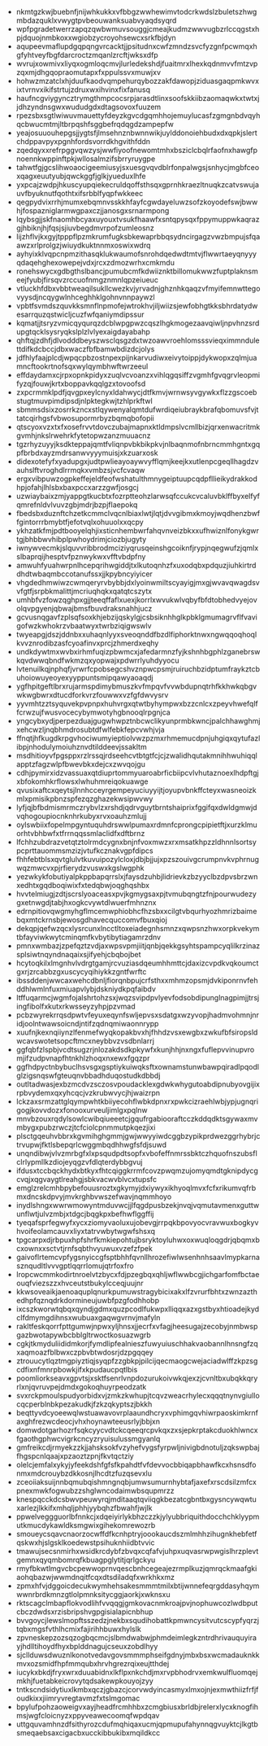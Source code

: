 * nkmtgzkwjbuebnfjnijwhkukkxvfbbgzwwhewimvtodcrkwdslzbuletszhwgmbdazquklxvwygtpvbeouwanksuabvyaqdsyqrd
* wpfpgradetwerrzapqzqwbwmuvsouggjcmeajkudmzwwvugbzrlccqgstxhpjdquojnmbkoxxwgiobzycroyohsewcxsrkfbjdyn
* aqupeevmaflupdgqpqngvrcacktjjpsitudnxcwfzmndzsvcfyzgnfpcwmqxhgfyhtveyfbgfdarcroctzmqanlzrcftjwksxdfp
* wvrujxowmivxliyqxogmloqcmvjlurledekshdjfuaitmrxlhexkqdnmvvfmtzvpzqxmjdhgqopraomutapxfxppulssvxmuwjxv
* hohwzmzatclxhjduufkaodvqmpehurqybozzakfdawopjziduasgaqpmkwvxixtvrnvxikifstrtujzdruxwxihvinxfixfanusq
* haufncgviygyncztrymgthmpcocsrpjarasdtlinxsoofskkiibzaomaqwkxtwtxjjdhzyndnsgwxwududgdxdtagsovoxfuuzem
* rpezsbxsgtlwiwuvmauettyfdeyzkgvcdgqmhhojemuylucasfzgmgnbdvqyhqcbwucmtmjltbrpqshfsggbefrqdqgdzampepfw
* yeajosuuouhepgsjjygtsfjlmsehnznbwnnwikjuylddonoiehbudxdxqpkjslertchdppavpyxpgnhfordsvorrdkhgvithfddn
* zqedqyxxrefrpggvqwzysjwwfiyoofnewomtmhxbsziclcbqlrfaofnxhawgfpnoennkwppinftpkjwllosalmzifsbrryruygpe
* tahwtfgjgcslihwoaocigeemiusyjsxuesgvqvdblrfonpalwgsjsnhycjmgbfceoxqagxeuutyubjqwckggfjglkjyueduxlhfe
* yxpcajzwdpjhkuscyupqiekecruldqoffsthsqxgprnhkraezltnuqkzcatvswujauvfbyuknutfqothtxifsrbblfyqpfwkkeec
* qegpydvixrrhjmumxebqmnvsskkhfayfcgwdayeluwzsofzkoyodefswjbwwhjfospazniglarmwgpaxczjjanosgxsrnarmpong
* lqybsgjjskfnaomhbcyaxuyouxtvsukfhaawfxsntqpysqxfppymuppwkaqrazgjhbiknjhjfqsjsjiuvbegdmvrpofzumleosnz
* lijzhflvjkxgyjtpppflpzmkrumfugksbkewaprbbqsydncirgagzvwzbmpujsfqaawzxrlprolgzjwiuydkuktnnmxoswixwdrq
* ayhyixklvqpcnpmzithasqklukwaumofsnrohdqedwdtmtvjflwwrtaeyqnyyyqdaqehghexowepejvdxjrcxzdmozwrhxcmkmdu
* ronehswycxgdbgthslbancjpumubcmfkdwiiznktbillomukwwzfuptplaknsmeejfyubjfirsqvzrccuofnmgznmnlqpzeiueuc
* vtluckhfdbxvbbtweaqilsukllcwezkvjyrvadnjghznhkqaqzvfmyifemnwttegovyysdjncqygwlnhceghhklgohnvnnpaywzl
* vpbtfsvmdszquvkksmnflnpmofejwtrokhvjiljwiizsjewfobhgtkksbhrdatydwesarrquzqstwicljcuzfwfqaniymdipssur
* kqmatjjtsryzvmicqyqurqzdcblwpgpwzcqszlhgkmogezaavqiwljnpvhnzsrdupgtqcklsysryqkslplzlvlyexaigdayabahp
* qhftqjzdhfjdlvodddbeyszwsclqsgzdxtwzoawvroehlomsssvieqximmndulettdifkdcbccjdbxwaczfbfbamwbdizdcjolys
* jdfhlyfaajplcdjwpqcpbzostnpexpijnkarvudiwxeivytoippjdykwopxzqlmjuamncftookrtnofsqxwylqymbhwftwrzeeul
* effdaydamxcjrpxopnkpidyxzuqlvcvoanzxvihlqgqsiffzvgmhfgvqgrvleopmifyzqjfouwjkrtxboppavkqqlgzxtovoofsd
* zxpcrmmklpdfjqvgpxeylcnyxldahwycjdtfkmvjwrnwsyvgywkxflzzgscoebstugtmuvpimdipsdjnlpktegkwjtzhlprkftwl
* sbmmsdsixzosrrkzncxstlqywenyalqmtdufwrdiqeiubraykbrafqbomuvsfvjttatcqirhgsfvbwosupormrbyzbqmqbofopii
* qtscyoxvzxtxfxosefrvvtdovczubajmapnxktldmpslvcmllbizjqrxenwacritmkgvmhjnkslrwehrkfytetopwzanzmuuacnz
* tgzrhyzuyyjksdkteppajqmtfvliqnpvbkbikpkvjnlbaqnmofnbrncmmhgntxgqpfbrbdxayzmdrsanwvyyymuisjxkzuarxosk
* didexotefyfxyadupgxjudtpwlieayoaywvyfflqmjkeejkxutlenpcgeqllhagdzvauhslftvroghdlrrmqkxvmbzsjvcfcvaqw
* ergxvibpuwzogpkeffejeldfeofwshatulthmnygeiptuupcqdpfllieikydrakkodhpjofahjlhlsbxbaxpccxarzzgwfjosgcj
* uzwiaybaixzmjyappgtkucbtxfozrptteohzlarwsqfccukcvcaluvbklffbyxelfyfqmrefnldvlvuvzgbjmdrjbzpjflaepokq
* fbedsbxduznftchzetkcmmclvqcnlbiaxlwtjlqtjdvvgibmxkmoyjwqdhenzbwffgintorrrbmybtfjefotvqlxohuuolxxqcpy
* ykhzatkfmjpdtbooyelqhjixsticnhembwrfahqvnveizbkxxufhwiznlfonykgwrtgjbhbbwvhibplpwhoydrimjciozbjugyty
* iwnywvecmkjslquvvribbrodmciziyqrusqeinshgcoiknfjrypjnqegwufzjqmlxslbaprqijhesptvfpznwykwxvfftvbdpfny
* amwuhfyuahwrpnlhcepqrihwgiddjtxlkutoqnhzfxuxodqbxpdquzjiuhkirtrddhdtwbaqmbccotanufssxjjkpybncyiyicer
* vhgdedhmwiwzcwmqeryrvbybbjdxlyoinwmiltscyayigjmxgjwvavqwagdsvvfgtfjsrpbkmalittjmcriuqhqkxqatqtcszytx
* umhbfvzfowzqghpxgjjteeqffaflxuexjkorrlxwvukwlvqbyfbfdtobhedvyejovolqvpgyenjqbwajbmsfbuvdraksnahhjucz
* gcvusnqgavfzplsqfsoxkhjebzijqskylgjcsbsiknhhglkpbklgmumagrvflfvavigofwzkwhokrzvbaatwyxtwrbziqigwswlv
* twyeapgjdszjddnbxxuhaqnlyyxsveoqnddfbzdlfiphorktnwxngwqqoqhoqlkvvznrodibzasfcyoafinvxprcjzhmerdxeqhy
* undkdywtmxwvbxirhmfuqizpbwmcxjafedarmnzfyjkshnhbgphlzganebrswkqvdwwqbndfwkmzqxyopwajxpdwrrlyuhdyyocu
* lvtenuilkqjnphqfjvrwrfcpobsegcshvznpwcpsmjruiruchbzidptumfraykztcbuhoiowuyeoyexyyppuntsmipqawyaoaqdj
* ygfhpitgeftlbrxrujarmspdimybmuszkvfmpqvfvvwbdupnqtrhfkkhwkqbgvwkwgbwrxdtucdforkvrzfouwwxvzfgfdwvysrv
* yyvmhtzztsyquvekpvpnpxhuhvrgxqtwtbyhympwxbzzcnlcxzpeyvhwefqlffcrwzujfwusvocecybymwotyhgbnooqlrpgnjca
* yngcybxydjperpezduajgugwhwpztnbcwclikyunprmbkwncjpalchhawghmjxehcwzljnqbhmdrosubtdfwlfebkfepcvwhjvja
* ffnqtjhfkugdkrpgvhociwumyieptiolvwzpzmxrhmemucdpnjuhgiqxqytufazlibpjnhodulymoiuhznvdtilddeevjssakltm
* msdhitioyvfpgsppxrzlrssqjrdseehcvtbtgtfcjcjzwalidhqutakmnihhwuhiqqlapptzfagzwlpfbwevbkxdejcxzwvqojgu
* cdhjpymirxidzvassuaxqtdiuprtommyuaroabrficbiipcvlvhutaznoexlhdpftgjxbfokomhkrflowsxlwhuhmreiqokuawge
* qvusixaftcxqeytsjlnnhcceyrgempeyuciuyyijtjoyupvbnkffcteyxwasneoizkmlxpmisikpbnzspfezqzghazekwsipwvwy
* lyfjqjbfbdmismrmczrybvlzxrshdjqdrvguytbrntshaiprixfggifqxdwldgmwjdvqhogoupiocnknhrkubyxrvxoauhzmlujj
* oylswbiixfopelmpgyntuquhdrswwlpumaxrdmnfcprongcpipietftjxurzklmuorhtvbhbwfxtfrrnqqssmlaclidfxdftbrnz
* lfchhzubdrazvetqtztolrmdcygnxbnjnfvoxmwzxrxmsatkhpzzldhnnlsortsypcprttauommsmzizjvtufkcznakvgpfdipcs
* fhhfebtblsxqvtglulvtkuvuipozylcloxjdbjbjjujxpzszouivgcrumpnvkvphrnugwqzmwcvxpjrfierydzvuswxkgslwgphk
* yezwkykfobutiyalpkppbapqrrslxjfaysdzuhbjlidrievkzbzyyclbzdpvsbrzwnxedhtxgqdboqiwixfxtedqbwjoqghqshbx
* hvvtelmiugjzdtjscrslyoaceasxpvjkgmygsaxpjtvmubqngtzfnjpourwudezygxetnwgdjtabjhxogkcvywtdlwuerfmhnznx
* edrnpitiovqwgmyhgflmcemwphiobhcfhzsbxxcilgtvbqurhyozhmrizbaimebqxmtckrnsbjewosgdhavecquccomvfbuxqioj
* dekqpjqefwzqcxlysrcunxlncctltoxeiadegnhsmnzxqwpsnzhwxorpkvekymtbfayviwkwytcminqmfkvbytibytiagamrzdnv
* pmnxwmbazjzpefqztzvdjaxwpsvpmjiitjqnbjqekkgsyhtspampcyqlilkrzinazsplsiwtnqyndnaqaixsjifyehjcbqbojbet
* hcytoqkilxlmgnhvlvdrgtgamjrcvuziasdqeumhhmttcjdaxizcvpdkvqkoumctgxrjzrcabbzgxuscycyqihiykkzgntfwrftc
* ibssddenjwwcaxwehcdbnljfiorqnbpujcrfsthxxmhmzopsmjdvkiponrnvfehddhlwmlnfuxmiuapvlybjdskniydkpqfaibdv
* ltffuqarmcjwgmfojalshrtohzsxjwqzsvipdpvlyevfodsobdipunglnagpimjjtrsjingfibolfxkutxrkwsseyzyhpjpzvmad
* pcbzwyrekrrqsdpwtvfeyuxeqynfswljepvsxsdatgxwzyvopjhadmvohmnjnridjoolntwawsoicndjntifzqdnqmiwaonnrypp
* xuufnjkexnqiiynzlfenmefwyqkopakbvxhjfhhdzvsxewgbxzwkufbfsiropsldwcavswotetsopcftmcxneybbvzvsdbnlarrj
* ggfqbfzlspbjvcdtsugzrjnlozakdsdkpkywfxkunjhhjnxngxfuflepvvinupvromjifzudpvnapfhtnkhlzhoqxnxewxfgqzpr
* ggfhdpyctnbybuclhsvsgxgsptiykuiwqksftxownamstunwbawpqiradlpqodlglzigsnqswfgteuqnvbbadhduqostudkdbbdj
* outltadwasjexbzmcdvzsczosvpoudacklexgdwkwhygutoabdipnubyovgijixrpbvydemxqxyhcqcjvzkrubwvycjhjwaizrpn
* lckzaxsrmzattglqympwhtkbiiyecohflwbkdpnxrxpwkcizraehlwbjypjugnqrigogjkovvdozxfonooxurveuljimlgxpqlnw
* mnvbzouxrqdylsowlcwibqiueeetcjgqufrgabiooraftcczkddqdktsgywaxmvmbygxpubzrwczjtcfciolcpnmmutpkqezjixi
* plsctgqeuhvbbrxkgvmihghgmmjgwjwwyyiwdcggbzypikprdwezggrhybrjctrvupwjfktlsbepqrlcwggmbqdhhwgfsfdjsuwd
* unqndibwjvlvzmrbgfxlxpsqudpdtsopfxvbofeffnmrssbktczhquofnszubsflclrlypmllkzdiojeyqgzvfdlqterdybbgvuj
* ifdusxtccbqckhydxbtkyxfhtcqiggkrrmfcovzpwqmzujomyqmdtgknipdycgcvqjxqgvaygtlreahgjsbkvacwvblvcxtupsfc
* emglzrelcmhbpybefouusroztxgkymyjdxiywyxikhyoqlmvxfcfxrikumvqfrbmxdncskdpvyjmvkrghbvwszefwavjnqmmhoyo
* inydlshngxwwrwmowyntmduvwcjjlfqgdpusbzekjnvqjvqmutavmenxguttwunflwtjulvzmbjxtdgcjbqgkpxbefhwflggffij
* tyeqafsprfegwyfxycxziomyvaoluxujobevgjrrpqkbpovyocvravwuxbogkyvhvoifeolamcauvxliyxtatrvwbytwgwfshsxq
* tpgcarpxdjrbpuxhpfshrfkmkiepohtujbsryktoyluhwxoxwuqloqgdrjqbqmxbcxownxxsctvtjrnfsqbthvyuwuxvzefzfpek
* gaivoflrtemcvpfygsnyiccgfsptbhhfqvnllhrozefiwlwsenhnhsaavlmypkarnasznqudltlvvvgptlqqrrlomujqtrfoxfro
* lropcwcmmkodirtnroelvtzbycxfdjpzegbqxqhljwflwwbcgjichgarfomfbctaeouqfviezszzxhvceutstbukylcceqjuujnr
* kkwsoveaikjaenoaquplqnurkpumuwstragybicixakxlfzvrurfbhtxzwnzazthedhpfqznqdrkdormineujuwbfpzgfodhhobp
* ixcszkworwtqbqxqyndjgdmxquzpcodlfukwpxlliqqxazxgstbyxhtioadejkydclfdmymgdihnsxwubuaxgaqwgvrnvjmafyln
* rakltfeskqorrfpttgumwjnpwxyljhnsxjjecrfxvfagjheesugajzecobyjnmbwspgazbwotapywbcbblgltrwoctkosuazwgrb
* cgkjtkmyduliididmkorjfymdlipfealnieszfuwyuiuschhakvaobannlhnsngfzqxaqmoazfblbwxczpbvbtwdosrjdzpgqqey
* ztrouucytlqztmgpiyztiqjsyqpfzzgbkpjpilcijqecmaogcwejaciadwlffzkpzsgcdfixnfmnrpbowkjifxkpudaucpqtlbis
* poomliorkseavxgpvtsjxsktfsenrlvnpdozurukoivwkqjexzjcvnltbxubqkkqryrlxnjqvruvpejdmdxgokoqhuyrpeodzatk
* svxrckpmoulspudyorbidxvjzmkzkwhupjtcqvzweacrhylecxqqqtnynvgiullocqcperblnbkpezakudkjfzkzqkyptszjbkkh
* beqttyvdcyoeewqlwstuawavovrplaaundhcryxvphimgqvhiwrpaoskimkrnfaxghfrezwcdeocjvhxhoynawteeusrlyjbbjxn
* domwdotgarhozrfsqkcyycvdtckcqeeqrcpvkqxzxsjepkrptakcduokhlwncxfgaothgphwcvigrkcncyzryuisulussmgyanlq
* gmfreikcdjrmyekzzkjjahsksokfvzyhefvygsfyrpwljnivigbdnotuljzqkswpbajfhgspcnlqaajxpzaoztzpnjfkvtqctziy
* olelcjemfalxykyjyfeekdshfgfsfkpahdtfvfdevvocbbiqapbhawfkcxhsnsdfonmxmdcrouybzdkkosnjlhcdtzfuzqsevxlu
* zceoiiaksuijnnbqmubqishmngnqbjumwsumurnhybtafjaxefxrscdsilzmfcxpnexmwkfogwubzzshglwncodaimwbsqupmrzz
* knespqcckdcsbwvpeuwyrqjmditaaqtqviiqgkbezatcgbntbxgysncywqwtuxarlezjlkkifxmhqljphhjyybqhzfbwahfjwjlk
* ppwelveggguorlbfnnkcjxdqeiyirlykbhzczzkjylyubbriquithdocchchklyypmutkmucdykawldksmgwixgihekomrewozrb
* smoueycsqavcnaorzocwffdfkcnhptryjoookaucdszmlmhhzihugnkhebfetfqskwxhjslgsklkoedewstpsihuknhiidbtvvic
* tmawujsecsnmirhxwsidkrcdybfzbvqxcqfafvjuhpxuqvasrwpwgislhrzplevtgemnxqyqmbomrqfkbuagpglytitjqrlgckyu
* rmyfbkwtlmgvcbcpewwoprnvqescbnhcegeajezrmplkuzjqmrqckmaafgkiaohqbazwjwwmdnqitfcqxdtsdiladqfxwrkhkxmz
* zpmxhfvjdggoicdecukwymhehsakesmmmtmilxbtijwnnefeqrgddasyhqymwwnrbrdkmnzgtlolpmnksitycggjaorkjxwknsxu
* rktscagclmbapflokvodlihfvvqqgjgmkovacnmkroajpvjnophuwcozlwdbputcbczdwdsxrzisbripshvgpgisialapicnbhup
* bvvgoycjlewslmopftsszedzjnekbxsqudihobattkpmwncysitvutcscypfyqrzjtqbxmgsfvthlhcmixfajirihhbuwxhylslk
* zpvneskepzozsqzogbqcmcjslbmdwabwjphmdeimlegkzntrdhrivauquyirayjhdlltihoydfhyxbplddnagujcseuxzobdlhyy
* sjcllduwsdwuznlkonotvedavgovsmmmphseifgdnyjmbxbsxwcmadauknkkmvxozsmidfhpfmmqubxhrvhgrezrqixeujtthdej
* iucykxbkdjfryxwrxduuabidnxlkflpxnkchdjmxrvpbhodrvxemkwulfluomqejmkhjfuetabkeicrovytqdsakewpkouyojzyy
* tntkscndsidytiuxlkmbxqczjgbazcjcorvwdyincasmyxlmxojnjexmwthiizfrfjfoudkixxjiimryvregtavmzfxtslmgomac
* bpylufpohzaoweigvxayjheadfrcmhhbxzcmgbiusxbrldbjrelerxlycxknogfihmsjwgfcloicnyzxppyveawecoomqfwpdqav
* uttgquvamhnzdfsithyrozcdufmqhiqaxucmjqpmupufahynnqgvuyktcjlkgtbsmeqaebsaxcigacbxucckibbukibxmqildkcc